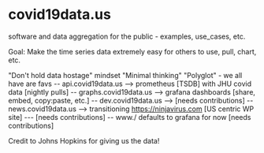 # covid19data.us
software and data aggregation for the public - examples, use_cases, etc.

Goal: Make the time series data extremely easy for others to use, pull, chart, etc. 

"Don't hold data hostage" mindset 
"Minimal thinking"
"Polyglot" - we all have are favs
-- api.covid19data.us --> prometheus [TSDB] with JHU covid data [nightly pulls]
-- graphs.covid19data.us --> grafana dashboards [share, embed, copy:paste, etc.]
-- dev.covid19data.us --> [needs contributions]
-- news.covid19data.us --> transitioning https://ninjavirus.com [US centric WP site]
--- [needs contributions]
-- www./ defaults to grafana for now [needs contributions]

Credit to Johns Hopkins for giving us the data!
